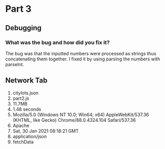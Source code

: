 # Part 3

## Debugging
### What was the bug and how did you fix it?
The bug was that the inputted numbers were processed as strings thus concatenating them together. I fixed it by using parsing the numbers with parseInt.

## Network Tab
1. citylots.json
2. part2.js
3. 11.7MB
4. 1.48 seconds
5. Mozilla/5.0 (Windows NT 10.0; Win64; x64) AppleWebKit/537.36 (KHTML, like Gecko) Chrome/88.0.4324.104 Safari/537.36
6. Apache
7. Sat, 30 Jan 2021 08:18:21 GMT
8. application/json
9. fetchData